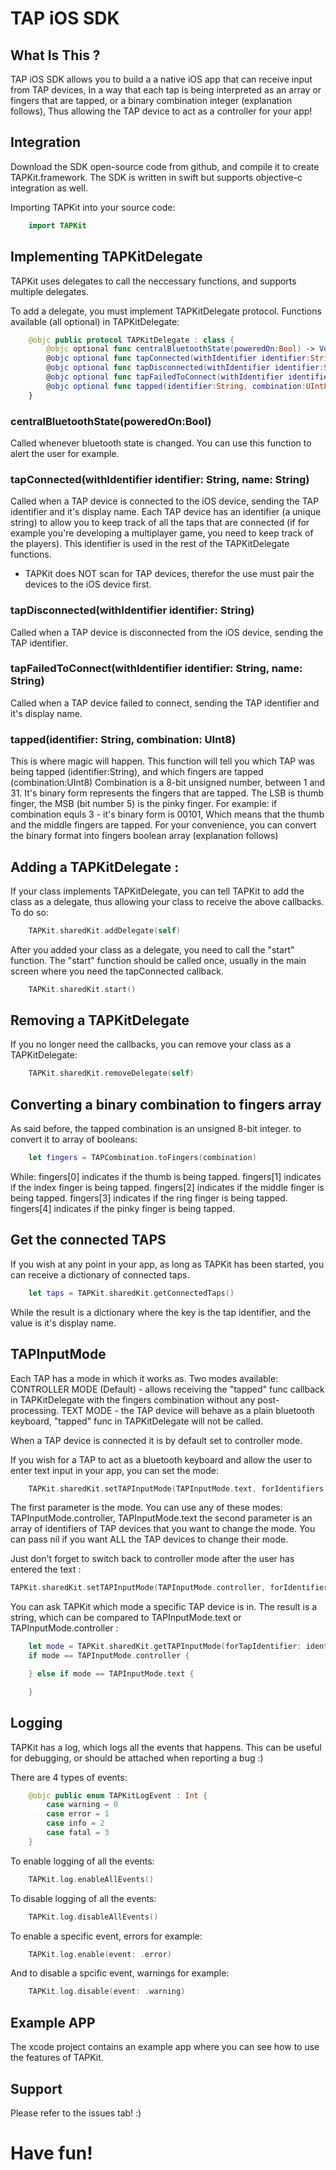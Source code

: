 # TAP iOS SDK

## What Is This ?

TAP iOS SDK allows you to build a a native iOS app that can receive input from TAP devices,
In a way that each tap is being interpreted as an array or fingers that are tapped, or a binary combination integer (explanation follows), Thus allowing the TAP device to act as a controller for your app!

## Integration

Download the SDK open-source code from github, and compile it to create TAPKit.framework.
The SDK is written in swift but supports objective-c integration as well.

Importing TAPKit into your source code:
```swift
    import TAPKit
```

## Implementing TAPKitDelegate

TAPKit uses delegates to call the neccessary functions, and supports multiple delegates.

To add a delegate, you must implement TAPKitDelegate protocol.
Functions available (all optional) in TAPKitDelegate:

```swift
    @objc public protocol TAPKitDelegate : class {
        @objc optional func centralBluetoothState(poweredOn:Bool) -> Void
        @objc optional func tapConnected(withIdentifier identifier:String, name:String)
        @objc optional func tapDisconnected(withIdentifier identifier:String)
        @objc optional func tapFailedToConnect(withIdentifier identifier:String, name:String)
        @objc optional func tapped(identifier:String, combination:UInt8)
    }
```

### centralBluetoothState(poweredOn:Bool)

Called whenever bluetooth state is changed. You can use this function to alert the user for example.


### tapConnected(withIdentifier identifier: String, name: String)

Called when a TAP device is connected to the iOS device, sending the TAP identifier and it's display name.
Each TAP device has an identifier (a unique string) to allow you to keep track of all the taps that are connected
(if for example you're developing a multiplayer game, you need to keep track of the players).
This identifier is used in the rest of the TAPKitDelegate functions.
* TAPKit does NOT scan for TAP devices, therefor the use must pair the devices to the iOS device first.


### tapDisconnected(withIdentifier identifier: String)

Called when a TAP device is disconnected from the iOS device, sending the TAP identifier.



### tapFailedToConnect(withIdentifier identifier: String, name: String)

Called when a TAP device failed to connect, sending the TAP identifier and it's display name.


### tapped(identifier: String, combination: UInt8)

This is where magic will happen.
This function will tell you which TAP was being tapped (identifier:String), and which fingers are tapped (combination:UInt8)
Combination is a 8-bit unsigned number, between 1 and 31.
It's binary form represents the fingers that are tapped.
The LSB is thumb finger, the MSB (bit number 5) is the pinky finger.
For example: if combination equls 3 - it's binary form is 00101,
Which means that the thumb and the middle fingers are tapped.
For your convenience, you can convert the binary format into fingers boolean array (explanation follows)

## Adding a TAPKitDelegate :

If your class implements TAPKitDelegate, you can tell TAPKit to add the class as a delegate, thus allowing your class to receive the above callbacks. To do so:

```swift
    TAPKit.sharedKit.addDelegate(self)
```

After you added your class as a delegate, you need to call the "start" function.
The "start" function should be called once, usually in the main screen where you need the tapConnected callback.

```swift
    TAPKit.sharedKit.start()
```

## Removing a TAPKitDelegate

If you no longer need the callbacks, you can remove your class as a TAPKitDelegate:

```swift
    TAPKit.sharedKit.removeDelegate(self)
```

## Converting a binary combination to fingers array

As said before, the tapped combination is an unsigned 8-bit integer. to convert it to array of booleans:

```swift
    let fingers = TAPCombination.toFingers(combination)
```

While:
fingers[0] indicates if the thumb is being tapped.
fingers[1] indicates if the index finger is being tapped.
fingers[2] indicates if the middle finger is being tapped.
fingers[3] indicates if the ring finger is being tapped.
fingers[4] indicates if the pinky finger is being tapped.


## Get the connected TAPS

If you wish at any point in your app, as long as TAPKit has been started, you can receive a dictionary of connected taps.

```swift
    let taps = TAPKit.sharedKit.getConnectedTaps()
```
While the result is a dictionary where the key is the tap identifier, and the value is it's display name.


## TAPInputMode

Each TAP has a mode in which it works as.
Two modes available:
CONTROLLER MODE (Default) - allows receiving the "tapped" func callback in TAPKitDelegate with the fingers combination without any post-processing.
TEXT MODE - the TAP device will behave as a plain bluetooth keyboard, "tapped" func in TAPKitDelegate will not be called.

When a TAP device is connected it is by default set to controller mode.

If you wish for a TAP to act as a bluetooth keyboard and allow the user to enter text input in your app, you can set the mode:

```swift
    TAPKit.sharedKit.setTAPInputMode(TAPInputMode.text, forIdentifiers: [String])
```

The first parameter is the mode. You can use any of these modes: TAPInputMode.controller, TAPInputMode.text
the second parameter is an array of identifiers of TAP devices that you want to change the mode. You can pass nil if you want ALL the TAP devices to change their mode.

Just don't forget to switch back to controller mode after the user has entered the text :

```swift
TAPKit.sharedKit.setTAPInputMode(TAPInputMode.controller, forIdentifiers: [String])
```

You can ask TAPKit which mode a specific TAP device is in.
The result is a string, which can be compared to TAPInputMode.text or TAPInputMode.controller :

```swift
    let mode = TAPKit.sharedKit.getTAPInputMode(forTapIdentifier: identifier)
    if mode == TAPInputMode.controller {

    } else if mode == TAPInputMode.text {

    }
```

## Logging

TAPKit has a log, which logs all the events that happens. This can be useful for debugging, or should be attached when reporting a bug :)

There are 4 types of events:

```swift
    @objc public enum TAPKitLogEvent : Int {
        case warning = 0
        case error = 1
        case info = 2
        case fatal = 3
    }
```

To enable logging of all the events:

```swift
    TAPKit.log.enableAllEvents()
```

To disable logging of all the events:

```swift
    TAPKit.log.disableAllEvents()
```

To enable a specific event, errors for example:

```swift
    TAPKit.log.enable(event: .error)
```

And to disable a spcific event, warnings for example:

```swift
    TAPKit.log.disable(event: .warning)
```

## Example APP

The xcode project contains an example app where you can see how to use the features of TAPKit.

## Support

Please refer to the issues tab! :)


# Have fun!





